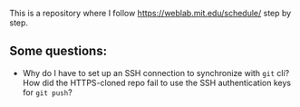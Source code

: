 This is a repository where I follow https://weblab.mit.edu/schedule/ step by step.
## Some questions:
- Why do I have to set up an SSH connection to synchronize with `git` cli? How did the HTTPS-cloned repo fail to use the SSH authentication keys for `git push`? 